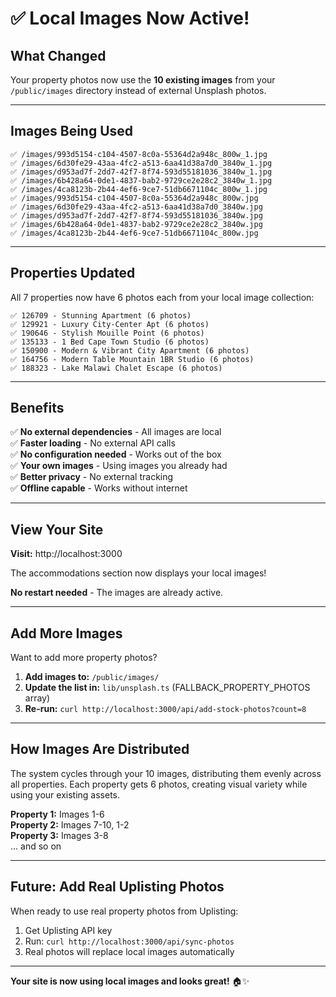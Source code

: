 # ✅ Local Images Now Active!

## What Changed

Your property photos now use the **10 existing images** from your `/public/images` directory instead of external Unsplash photos.

---

## Images Being Used

```
✅ /images/993d5154-c104-4507-8c0a-55364d2a948c_800w_1.jpg
✅ /images/6d30fe29-43aa-4fc2-a513-6aa41d38a7d0_3840w_1.jpg
✅ /images/d953ad7f-2dd7-42f7-8f74-593d55181036_3840w_1.jpg
✅ /images/6b428a64-0de1-4837-bab2-9729ce2e28c2_3840w_1.jpg
✅ /images/4ca8123b-2b44-4ef6-9ce7-51db6671104c_800w_1.jpg
✅ /images/993d5154-c104-4507-8c0a-55364d2a948c_800w.jpg
✅ /images/6d30fe29-43aa-4fc2-a513-6aa41d38a7d0_3840w.jpg
✅ /images/d953ad7f-2dd7-42f7-8f74-593d55181036_3840w.jpg
✅ /images/6b428a64-0de1-4837-bab2-9729ce2e28c2_3840w.jpg
✅ /images/4ca8123b-2b44-4ef6-9ce7-51db6671104c_800w.jpg
```

---

## Properties Updated

All 7 properties now have 6 photos each from your local image collection:

```
✅ 126709 - Stunning Apartment (6 photos)
✅ 129921 - Luxury City-Center Apt (6 photos)
✅ 190646 - Stylish Mouille Point (6 photos)
✅ 135133 - 1 Bed Cape Town Studio (6 photos)
✅ 150900 - Modern & Vibrant City Apartment (6 photos)
✅ 164756 - Modern Table Mountain 1BR Studio (6 photos)
✅ 188323 - Lake Malawi Chalet Escape (6 photos)
```

---

## Benefits

✅ **No external dependencies** - All images are local  
✅ **Faster loading** - No external API calls  
✅ **No configuration needed** - Works out of the box  
✅ **Your own images** - Using images you already had  
✅ **Better privacy** - No external tracking  
✅ **Offline capable** - Works without internet  

---

## View Your Site

**Visit:** http://localhost:3000

The accommodations section now displays your local images!

**No restart needed** - The images are already active.

---

## Add More Images

Want to add more property photos? 

1. **Add images to:** `/public/images/`
2. **Update the list in:** `lib/unsplash.ts` (FALLBACK_PROPERTY_PHOTOS array)
3. **Re-run:** `curl http://localhost:3000/api/add-stock-photos?count=8`

---

## How Images Are Distributed

The system cycles through your 10 images, distributing them evenly across all properties. Each property gets 6 photos, creating visual variety while using your existing assets.

**Property 1:** Images 1-6  
**Property 2:** Images 7-10, 1-2  
**Property 3:** Images 3-8  
... and so on

---

## Future: Add Real Uplisting Photos

When ready to use real property photos from Uplisting:

1. Get Uplisting API key
2. Run: `curl http://localhost:3000/api/sync-photos`
3. Real photos will replace local images automatically

---

**Your site is now using local images and looks great!** 🏠✨

